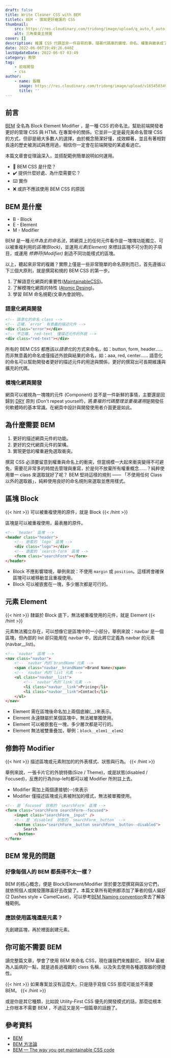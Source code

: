 ```yaml
---
draft: false
title: Write Cleaner CSS with BEM
titletc: BEM - 撰寫更好維護的 CSS
thumbnail:
    src: https://res.cloudinary.com/tridong/image/upload/q_auto,f_auto,dpr_auto/v1654515985/global/%E4%B8%89%E8%A7%92%E6%9D%B1%E6%9D%B1-%E5%93%81%E7%89%8C%E5%B1%95%E7%A4%BA%E5%B0%81%E9%9D%A2.png
    alt: 三角東東主視覺
cover: []
description: 維護 CSS 代碼並非一件容易的事，隨著代碼庫的擴增，命名、權重與繼承成了一件非常困難的事情。讓我們使用廣受歡迎的 BEM 命名法來改善這件事情。
date: 2022-06-06T19:49:26.640Z
lastUpdateDate: 2022-06-07 03:49
category: 教學
tag:
    - 前端開發
    - css
author:
    - name: 飯糰
      image: https://res.cloudinary.com/tridong/image/upload/v1654503496/global/%E9%BB%83%E5%AE%97%E7%91%8B-%E9%A0%AD%E5%83%8F.jpg
      title: ''
---
```


## 前言

[BEM](http://getbem.com/) 全名為 Block Element Modifier ，是一種 CSS 的命名法，幫助前端開發者更好的管理 CSS 與 HTML 在專案中的關係。它並非一定是最完美命名管理 CSS 的方式，但卻是絕大多數人的選擇，由於概念簡潔好懂，成效顯著，並且有著相對長遠的歷史被測試與應用過，相信你一定會在前端開發的某處看過它。

本篇文章會從理論深入，並搭配範例簡單說明如何運用。

-   🤔 BEM CSS 是什麼？
-   ✔️ 提供什麼好處、為什麼需要它？
-   ⌨️ 實作
-   ❌ 或許不應該使用 BEM CSS 的原因

## BEM 是什麼

-   B - Block
-   E - Element
-   M - Modifier

BEM 是一種*元件為主的命名法*，將網頁上的任何元件看作是一塊塊功能獨立、可以被重複利用的*區塊(Block)*，並運用*元素(Element)* 來標註區塊不可分割的子項目，或運用 _修飾符(Modifier)_ 創造不同功能樣式的區塊。

以上，聽起來非常的複雜？實際上僅是一些非常簡單的命名原則而已，首先遵循以下三個大原則，就是撰寫和規的 BEM CSS 的第一步。

1. 了解語意化網頁的重要性([MaintainableCSS](https://maintainablecss.com/))。
2. 了解模塊化網頁的特性 ([Atomic Desing](https://bradfrost.com/blog/post/atomic-web-design/))。
3. 學習 BEM 命名規範(文章內會說明)。

### 語意化網頁開發

```html
<!-- 語意化的命名 class -->
<!-- 正確，`error` 有意義的描述元件 -->
<div class="error"></div>
<!-- 不正確，`red-text` 僅描述元件的外貌 -->
<div class="red-text"></div>
```

所有的 BEM CSS 都應該以*語意化*的方式來命名，如：button, form, header…… 而非無意義的命名或僅描述外貌與結果的命名，如：aaa, red, center…… 語意化的命名可以幫助開發者更好的描述元件的用途與關係，更好的撰寫出可長期維護與擴充的代碼。

### 模塊化網頁開發

網頁可以被視為一塊塊的元件 (Component) 並不是一件新鮮的事情，主要還是回歸到 [DRY](https://zh.wikipedia.org/zh-tw/%E4%B8%80%E6%AC%A1%E4%B8%94%E4%BB%85%E4%B8%80%E6%AC%A1) 原則 (Don't repeat yourself)，將*重複的代碼整理並重複運用*是開發任何軟體時的基本常識。在網頁中設計與開發使用者介面更是如此。

## 為什麼需要 BEM

1. 更好的描述網頁元件的功能。
2. 更好的交代網頁元件的架構。
3. 實現更低的權重避免選取衝突。

撰寫 CSS 必須要留意到權重與命名上的衝突，但當規模一大起來衝突變得不可避免，需要花非常多的時間去管理與重寫，於是何不放棄所有權重概念……？純粹使用單一 class 來選取就好了呢？
BEM 堅持這樣的規則 —— 「不使用任何 Class 以外的選取器」，純粹使用良好的命名規則來選取並應用樣式。

## 區塊 Block

{{< hint >}}
可以被重複使用的原件，就是 Block
{{< /hint >}}

區塊是可以被重複使用，最表層的原件。

```html
<!-- `header` 區塊 -->
<header class="header">
    <!-- 嵌套的 `logo` 區塊 -->
    <div class="logo"></div>
    <!-- 嵌套的 `search-form` 區塊 -->
    <form class="searchForm"></form>
</header>
```

-   Block 不應影響環境，舉例來說：不使用 `margin` 或 `position`。這樣將會確保區塊可以被移動並且重複使用。
-   Block 可以被嵌套在一塊，多少層次都是可行的。

## 元素 Element

{{< hint >}}
隸屬於 Block 底下，無法被重複使用的元件，就是 Element
{{< /hint >}}

元素無法獨立存在，可以想像它是區塊中的一小部分，舉例來說：navbar 是一個區塊，但內部的 list 卻只能用在 navbar 中，因此將它定義為 navbar 的元素(navbar\_\_list)。

```html
<!-- `navbar` 區塊 -->
<nav class="navbar">
    <!-- `navbar`內的`brandName`元素 -->
    <span class="navbar__brandName">Brand Name</span>
    <!-- `navbar`內的`list`元素 -->
    <ul class="navbar__list">
        <!-- `navbar`內的`link`元素 -->
        <li class="navbar__link">Pricing</li>
        <li class="navbar__link">Contact</li>
    </ul>
</nav>
```

-   Element 需在區塊後命名加上兩個底線(\_\_)來表示。
-   Element 永遠隸屬於某個區塊中，無法被單獨使用。
-   Element 可以被嵌套在一塊，多少層次都是可行的。
-   Element 無法被雙重疊加，舉例：`block__elem1__elem2`

## 修飾符 Modifier

{{< hint >}}
描述區塊或元素附加的的外表樣式、狀態與行為。
{{< /hint >}}

舉例來說，一張卡片它的外貌特徵(Size / Theme)，或是狀態(disabled / Focused)，反應的行為(top-left)都可以被 Modifier 所附註上去。

-   Modifier 需加上兩個連接號(--)來表示
-   Modifier 僅描述區塊或元素被附加的樣式，無法被單獨使用。

```html
<!-- 是 `focused` 狀態的 `searchForm` 區塊 -->
<form class="searchForm searchForm--focused">
    <input class="searchForm__input" />
    <!-- 是 `disabled` 狀態的 `searchForm__button` -->
    <button class="searchForm__button searchForm__button--disabled">
        Search
    </button>
</form>
```

## BEM 常見的問題

### 好像每個人的 BEM 都長得不太一樣？

BEM 的核心概念，便是 Block/Element/Modifier 至於要怎麼撰寫與區分它們，就依照個人或開發團隊喜好去改變了。本篇文章所有範例都添加了筆者的個人偏好(2 Dashes style + CamelCase)，可以參考[BEM Naming convention](https://en.bem.info/methodology/naming-convention/)來去了解各種範例。

### 應該使用區塊還是元素？

先創建區塊，再於裡面創建元素。

## 你可能不需要 BEM

讀完整篇文章，學會了使用 BEM 來命名 CSS，現在讓我們來推翻它。
BEM 最被為人詬病的一點，就是過長過複雜的 class 名稱，以及失去使用各種選取器的便捷性。

{{< hint >}}
如果專案並沒有這麼大，只是隨手寫個 CSS 那麼可能並不需要 BEM。
{{< /hint >}}

或是你是其它種類，比如說 Utility-First CSS 優先的開發模式的話，那麼從根本上你根本不需要 BEM ，不過這又是另一個篇章的話題了。

## 參考資料

-   [BEM](https://en.bem.info/methodology/)
-   [BEM 方法論](http://bem.webclown.net/quick-start/#%E4%BB%8B%E7%BB%8D)
-   [BEM — The way you get maintainable CSS code](https://medium.com/@alexkoenig/bem-the-way-you-get-maintainable-css-code-8fb043e49f60)
